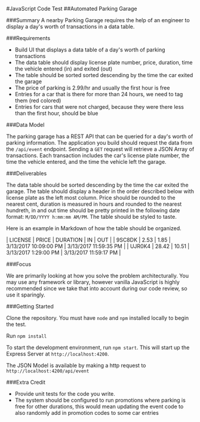 #JavaScript Code Test
##Automated Parking Garage


###Summary
 A nearby Parking Garage requires the help of an engineer to display a day's worth of transactions in a data table.


###Requirements

- Build UI that displays a data table of a day's worth of parking transactions
- The data table should display license plate number, price, duration, time the vehicle entered (in) and exited (out)
- The table should be sorted sorted descending by the time the car exited the garage
- The price of parking is 2.99/hr and usually the first hour is free
- Entries for a car that is there for more than 24 hours, we need to tag them (red colored)
- Entries for cars that were not charged, because they were there less than the first hour, should be blue

###Data Model

The parking garage has a REST API that can be queried for a day's worth of parking information. The application you build should request the data from the `/api/event` endpoint. Sending a `GET` request will retrieve a JSON Array of transactions. Each transaction includes the car's license plate number, the time the vehicle entered, and the time the vehicle left the garage.


###Deliverables

The data table should be sorted descending by the time the car exited the garage. The table should display a header in the order described below with license plate as the left most column. Price should be rounded to the nearest cent, duration is measured in hours and rounded to the nearest hundreth, in and out time should be pretty printed in the following date format: `M/DD/YYYY h:mm:mm AM/PM`. The table should be styled to taste.

Here is an example in Markdown of how the table should be organized.

| LICENSE        | PRICE        | DURATION    | IN                         | OUT                         |
| 9SC8DK         | 2.53         | 1.85        | 3/13/2017 10:09:00 PM      | 3/13/2017 11:59:35 PM       |
| UJR0K4         | 28.42        | 10.51       | 3/13/2017 1:29:00 PM       | 3/13/2017 11:59:17 PM       |


###Focus

We are primarily looking at how you solve the problem architecturally. You may use any framework or library, however vanilla JavaScript is highly recommended since we take that into account during our code review, so use it sparingly.


###Getting Started

Clone the repository. You must have `node` and `npm` installed locally to begin the test.

Run `npm install`

To start the development environment, run `npm start`. This will start up the Express Server at `http://localhost:4200`.

The JSON Model is available by making a http request to `http://localhost:4200/api/event`


###Extra Credit

- Provide unit tests for the code you write.
- The system should be configured to run promotions where parking is free for other durations, this would mean updating the event code to also randomly add in promotion codes to some car entries

